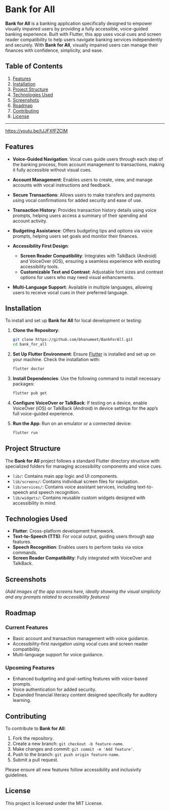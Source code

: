 # Bank for All

**Bank for All** is a banking application specifically designed to empower visually impaired users by providing a fully accessible, voice-guided banking experience. Built with Flutter, this app uses vocal cues and screen reader compatibility to help users navigate banking services independently and securely. With **Bank for All**, visually impaired users can manage their finances with confidence, simplicity, and ease.

## Table of Contents

1. [Features](#features)
2. [Installation](#installation)
3. [Project Structure](#project-structure)
4. [Technologies Used](#technologies-used)
5. [Screenshots](#screenshots)
6. [Roadmap](#roadmap)
7. [Contributing](#contributing)
8. [License](#license)

---
https://youtu.be/tJJFXfFZCIM


## Features

- **Voice-Guided Navigation**: Vocal cues guide users through each step of the banking process, from account management to transactions, making it fully accessible without visual cues.

- **Account Management**: Enables users to create, view, and manage accounts with vocal instructions and feedback.

- **Secure Transactions**: Allows users to make transfers and payments using vocal confirmations for added security and ease of use.

- **Transaction History**: Provides transaction history details using voice prompts, helping users access a summary of their spending and account activity.

- **Budgeting Assistance**: Offers budgeting tips and options via voice prompts, helping users set goals and monitor their finances.

- **Accessibility First Design**: 
  - **Screen Reader Compatibility**: Integrates with TalkBack (Android) and VoiceOver (iOS), ensuring a seamless experience with existing accessibility tools.
  - **Customizable Text and Contrast**: Adjustable font sizes and contrast options for users who may need visual enhancements.
  
- **Multi-Language Support**: Available in multiple languages, allowing users to receive vocal cues in their preferred language.

## Installation

To install and set up **Bank for All** for local development or testing:

1. **Clone the Repository**:
   ```bash
   git clone https://github.com/bhanumeet/BankForAll.git
   cd bank_for_all
   ```

2. **Set Up Flutter Environment**:
   Ensure [Flutter](https://flutter.dev/docs/get-started/install) is installed and set up on your machine. Check the installation with:
   ```bash
   flutter doctor
   ```

3. **Install Dependencies**:
   Use the following command to install necessary packages:
   ```bash
   flutter pub get
   ```

4. **Configure VoiceOver or TalkBack**:
   If testing on a device, enable VoiceOver (iOS) or TalkBack (Android) in device settings for the app’s full voice-guided experience.

5. **Run the App**:
   Run on an emulator or a connected device:
   ```bash
   flutter run
   ```

## Project Structure

The **Bank for All** project follows a standard Flutter directory structure with specialized folders for managing accessibility components and voice cues.

- `lib/`: Contains main app logic and UI components.
- `lib/screens/`: Contains individual screen files for navigation.
- `lib/services/`: Contains voice assistant services, including text-to-speech and speech recognition.
- `lib/widgets/`: Contains reusable custom widgets designed with accessibility in mind.

## Technologies Used

- **Flutter**: Cross-platform development framework.
- **Text-to-Speech (TTS)**: For vocal output, guiding users through app features.
- **Speech Recognition**: Enables users to perform tasks via voice commands.
- **Screen Reader Compatibility**: Fully integrated with VoiceOver and TalkBack.

## Screenshots

*(Add images of the app screens here, ideally showing the visual simplicity and any prompts related to accessibility features)*

## Roadmap

### Current Features
- Basic account and transaction management with voice guidance.
- Accessibility-first navigation using vocal cues and screen reader compatibility.
- Multi-language support for voice guidance.

### Upcoming Features
- Enhanced budgeting and goal-setting features with voice-based prompts.
- Voice authentication for added security.
- Expanded financial literacy content designed specifically for auditory learning.

## Contributing

To contribute to **Bank for All**:

1. Fork the repository.
2. Create a new branch: `git checkout -b feature-name`.
3. Make changes and commit: `git commit -m 'Add feature'`.
4. Push to the branch: `git push origin feature-name`.
5. Submit a pull request.

Please ensure all new features follow accessibility and inclusivity guidelines.

## License

This project is licensed under the MIT License.
